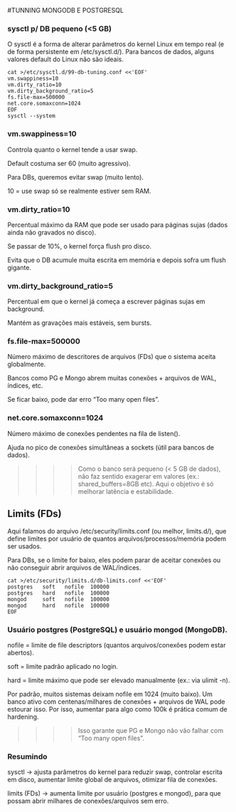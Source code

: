 #TUNNING MONGODB E POSTGRESQL

### sysctl p/ DB pequeno (<5 GB)

O sysctl é a forma de alterar parâmetros do kernel Linux em tempo real (e de forma persistente em /etc/sysctl.d/).
Para bancos de dados, alguns valores default do Linux não são ideais.

```
cat >/etc/sysctl.d/99-db-tuning.conf <<'EOF'
vm.swappiness=10
vm.dirty_ratio=10
vm.dirty_background_ratio=5
fs.file-max=500000
net.core.somaxconn=1024
EOF
sysctl --system
```
### vm.swappiness=10

Controla quanto o kernel tende a usar swap.

Default costuma ser 60 (muito agressivo).

Para DBs, queremos evitar swap (muito lento).

10 = use swap só se realmente estiver sem RAM.

###  vm.dirty_ratio=10

Percentual máximo da RAM que pode ser usado para páginas sujas (dados ainda não gravados no disco).

Se passar de 10%, o kernel força flush pro disco.

Evita que o DB acumule muita escrita em memória e depois sofra um flush gigante.

###  vm.dirty_background_ratio=5

Percentual em que o kernel já começa a escrever páginas sujas em background.

Mantém as gravações mais estáveis, sem bursts.

### fs.file-max=500000

Número máximo de descritores de arquivos (FDs) que o sistema aceita globalmente.

Bancos como PG e Mongo abrem muitas conexões + arquivos de WAL, índices, etc.

Se ficar baixo, pode dar erro “Too many open files”.

### net.core.somaxconn=1024

Número máximo de conexões pendentes na fila de listen().

Ajuda no pico de conexões simultâneas a sockets (útil para bancos de dados).

>>>> Como o banco será pequeno (< 5 GB de dados), não faz sentido exagerar em valores (ex.: shared_buffers=8GB etc). Aqui o objetivo é só melhorar latência e estabilidade.

## Limits (FDs)

Aqui falamos do arquivo /etc/security/limits.conf (ou melhor, limits.d/), que define limites por usuário de quantos arquivos/processos/memória podem ser usados.

Para DBs, se o limite for baixo, eles podem parar de aceitar conexões ou não conseguir abrir arquivos de WAL/índices.

```
cat >/etc/security/limits.d/db-limits.conf <<'EOF'
postgres   soft   nofile  100000
postgres   hard   nofile  100000
mongod     soft   nofile  100000
mongod     hard   nofile  100000
EOF
```

### Usuário postgres (PostgreSQL) e usuário mongod (MongoDB).

nofile = limite de file descriptors (quantos arquivos/conexões podem estar abertos).

soft = limite padrão aplicado no login.

hard = limite máximo que pode ser elevado manualmente (ex.: via ulimit -n).

Por padrão, muitos sistemas deixam nofile em 1024 (muito baixo).
Um banco ativo com centenas/milhares de conexões + arquivos de WAL pode estourar isso.
Por isso, aumentar para algo como 100k é prática comum de hardening.

>>>> Isso garante que PG e Mongo não vão falhar com “Too many open files”.

### Resumindo

sysctl → ajusta parâmetros do kernel para reduzir swap, controlar escrita em disco, aumentar limite global de arquivos, otimizar fila de conexões.

limits (FDs) → aumenta limite por usuário (postgres e mongod), para que possam abrir milhares de conexões/arquivos sem erro.
